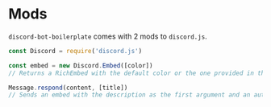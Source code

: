 # Mods
`discord-bot-boilerplate` comes with 2 mods to `discord.js`.

```js
const Discord = require('discord.js')

const embed = new Discord.Embed([color])
// Returns a RichEmbed with the default color or the one provided in the constructor

Message.respond(content, [title])
// Sends an embed with the description as the first argument and an author as the second (optional)
```